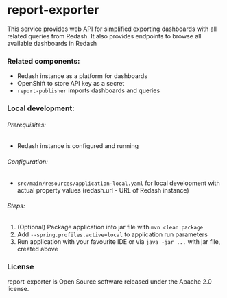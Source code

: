 # report-exporter

This service provides web API for simplified exporting dashboards with all related queries from Redash.
It also provides endpoints to browse all available dashboards in Redash

### Related components:

* Redash instance as a platform for dashboards
* OpenShift to store API key as a secret
* `report-publisher` imports dashboards and queries

### Local development:
###### Prerequisites:

* Redash instance is configured and running

###### Configuration:
* `src/main/resources/application-local.yaml` for local development with actual property values (redash.url - URL of Redash instance)

###### Steps:

1. (Optional) Package application into jar file with `mvn clean package`
2. Add `--spring.profiles.active=local` to application run parameters
3. Run application with your favourite IDE or via `java -jar ...` with jar file, created above

### License
report-exporter is Open Source software released under the Apache 2.0 license.